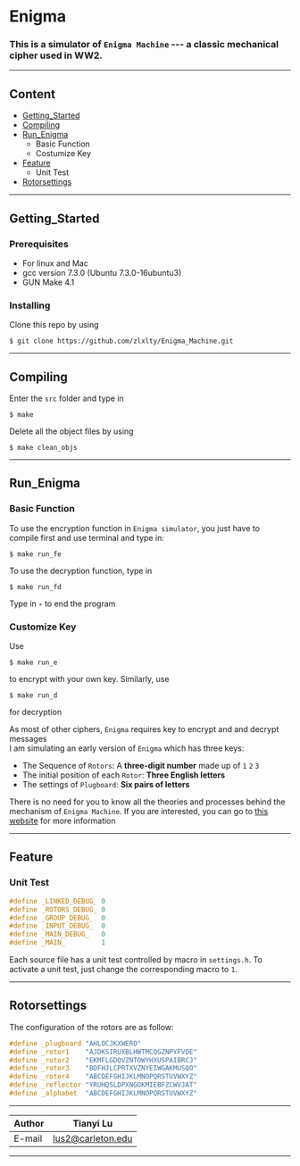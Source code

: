Enigma
======

### This is a simulator of `Enigma Machine` --- a classic mechanical cipher used in WW2.

****

## Content
* [Getting_Started](#getting_started)
* [Compiling](#compiling)
* [Run_Enigma](#run_enigma)
    * Basic Function
    * Costumize Key
* [Feature](#feature)
    * Unit Test
* [Rotorsettings](#rotorsettings)

****

## Getting_Started
### Prerequisites
* For linux and Mac
* gcc version 7.3.0 (Ubuntu 7.3.0-16ubuntu3)
* GUN Make 4.1

### Installing  
Clone this repo by using
```
$ git clone https://github.com/zlxlty/Enigma_Machine.git
```

****

## Compiling
Enter the `src` folder and type in
```
$ make
```
Delete all the object files by using
```
$ make clean_objs
```

****

## Run_Enigma
### Basic Function
To use the encryption function in `Enigma simulator`, you just have to compile first and use terminal and type in:
```
$ make run_fe
```
To use the decryption function, type in
```
$ make run_fd
```
Type in **`-`** to end the program
### Customize Key
Use
```
$ make run_e
```
to encrypt with your own key. Similarly, use
```
$ make run_d
```
for decryption  

As most of other ciphers, `Enigma` requires key to encrypt and and decrypt messages  
I am simulating an early version of `Enigma` which has three keys:
* The Sequence of `Rotors`: A **three-digit number** made up of `1` `2` `3`
* The initial position of each `Rotor`: **Three English letters**
* The settings of `Plugboard`: **Six pairs of letters**

There is no need for you to know all the theories and processes behind the mechanism of `Enigma Machine`. If you are interested, you can go to [this website](http://enigma.louisedade.co.uk/howitworks.html) for more information

****

## Feature
### Unit Test
```c
#define _LINKED_DEBUG_ 0
#define _ROTORS_DEBUG_ 0
#define _GROUP_DEBUG_  0
#define _INPUT_DEBUG_  0
#define _MAIN_DEBUG_   0
#define _MAIN_         1
```
Each source file has a unit test controlled by macro in `settings.h`. To activate a unit test, just change the corresponding macro to `1`.

****

## Rotorsettings
The configuration of the rotors are as follow:
```c
#define _plugboard "AHLOCJKXWERO"
#define _rotor1    "AJDKSIRUXBLHWTMCQGZNPYFVOE"
#define _rotor2    "EKMFLGDQVZNTOWYHXUSPAIBRCJ"
#define _rotor3    "BDFHJLCPRTXVZNYEIWGAKMUSQO"
#define _rotor4    "ABCDEFGHIJKLMNOPQRSTUVWXYZ"
#define _reflector "YRUHQSLDPXNGOKMIEBFZCWVJAT"
#define _alphabet  "ABCDEFGHIJKLMNOPQRSTUVWXYZ"
```

****

|Author|Tianyi Lu|
|---|---|
|E-mail|lus2@carleton.edu|

****
